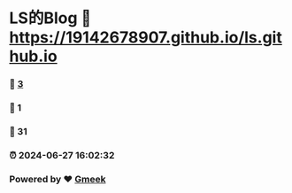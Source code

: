 # LS的Blog :link: https://19142678907.github.io/ls.github.io 
### :page_facing_up: [3](https://19142678907.github.io/ls.github.io/tag.html) 
### :speech_balloon: 1 
### :hibiscus: 31 
### :alarm_clock: 2024-06-27 16:02:32 
### Powered by :heart: [Gmeek](https://github.com/Meekdai/Gmeek)
